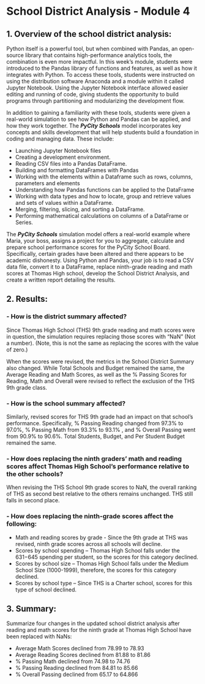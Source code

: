 # School District Analysis - Module 4
## 1. Overview of the school district analysis:

Python itself is a powerful tool, but when combined with Pandas, an open-source library that contains high-performance analytics tools, the combination is even more impactful. In this week’s module, students were introduced to the Pandas library of functions and features, as well as how it integrates with Python. To access these tools, students were instructed on using the distribution software Anaconda and a module within it called Jupyter Notebook. Using the Jupyter Notebook interface allowed easier editing and running of code, giving students the opportunity to build programs through partitioning and modularizing the development flow. 

In addition to gaining a familiarity with these tools, students were given a real-world simulation to see how Python and Pandas can be applied, and how they work together. The ***PyCity Schools*** model incorporates key concepts and skills development that will help students build a foundation in coding and managing data. These include:

- Launching Jupyter Notebook files 
- Creating a development environment.
- Reading CSV files into a Pandas DataFrame.
- Building and formatting DataFrames with Pandas
- Working with the elements within a Dataframe such as rows, columns, parameters and elements
- Understanding how Pandas functions can be applied to the DataFrame
- Working with data types and how to locate, group and retrieve values and sets of values within a DataFrame.
- Merging, filtering, slicing, and sorting a DataFrame.
- Performing mathematical calculations on columns of a DataFrame or Series.

The ***PyCity Schools*** simulation model offers a real-world example where Maria, your boss, assigns a project for you to aggregate, calculate and prepare school performance scores for the PyCity School Board. Specifically, certain grades have been altered and there appears to be academic dishonesty. Using Python and Pandas, your job is to read a CSV data file, convert it to a DataFrame, replace ninth-grade reading and math scores at Thomas High school,  develop the School District Analysis, and create a written report detailing the results.


## 2. Results: 
### - How is the district summary affected?

Since Thomas High School (THS) 9th grade reading and math scores were in question, the simulation requires replacing those scores with “NaN” (Not a number). (Note, this is not the same as replacing the scores with the value of zero.)

When the scores were revised, the metrics in the School District Summary also changed. While Total Schools and Budget remained the same, the Average Reading and Math Scores, as well as the % Passing Scores for Reading, Math and Overall were revised to reflect the exclusion of the THS 9th grade class. 

### - How is the school summary affected?

Similarly, revised scores for THS 9th grade had an impact on that school’s performance. Specifically, % Passing Reading changed from 97.3% to 97.0%, % Passing Math from 93.3% to 93.1% , and % Overall Passing went from 90.9% to 90.6%. Total Students, Budget, and Per Student Budget remained the same.

### - How does replacing the ninth graders’ math and reading scores affect Thomas High School’s performance relative to the other schools?

When revising the THS School 9th grade scores to NaN, the overall ranking of THS as second best relative to the others remains unchanged. THS still falls in second place. 

### - How does replacing the ninth-grade scores affect the following:

- Math and reading scores by grade - Since the 9th grade at THS was revised, ninth grade scores across all schools will decline. 
- Scores by school spending – Thomas High School falls under the $631-$645 spending per student, so the scores for this category declined. 
- Scores by school size – Thomas High School falls under the Medium School Size (1000-1999), therefore, the scores for this category declined. 
- Scores by school type – Since THS is a Charter school, scores for this type of school declined.

## 3.  Summary: 
Summarize four changes in the updated school district analysis after reading and math scores for the ninth grade at Thomas High School have been replaced with NaNs:

- Average Math Scores declined from 78.99 to 78.93
- Average Reading Scores declined from 81.88 to 81.86
- % Passing Math declined from 74.98 to 74.76
- % Passing Reading declined from 84.81 to 85.66
- % Overall Passing declined from 65.17 to 64.866
